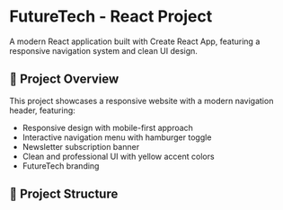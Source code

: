 # FutureTech - React Project

A modern React application built with Create React App, featuring a responsive navigation system and clean UI design.

## 🚀 Project Overview

This project showcases a responsive website with a modern navigation header, featuring:
- Responsive design with mobile-first approach
- Interactive navigation menu with hamburger toggle
- Newsletter subscription banner
- Clean and professional UI with yellow accent colors
- FutureTech branding

## 📁 Project Structure
